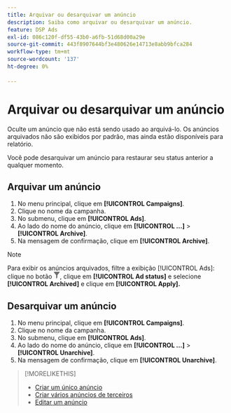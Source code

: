 ```yaml
---
title: Arquivar ou desarquivar um anúncio
description: Saiba como arquivar ou desarquivar um anúncio.
feature: DSP Ads
exl-id: 086c120f-df55-43b0-a6fb-51d68d00a29e
source-git-commit: 443f8907644bf3e480626e14713e8abb9bfca284
workflow-type: tm+mt
source-wordcount: '137'
ht-degree: 0%

---
```


# Arquivar ou desarquivar um anúncio

Oculte um anúncio que não está sendo usado ao arquivá-lo. Os anúncios arquivados não são exibidos por padrão, mas ainda estão disponíveis para relatório.

Você pode desarquivar um anúncio para restaurar seu status anterior a qualquer momento.

## Arquivar um anúncio

1. No menu principal, clique em **[!UICONTROL Campaigns]**.
1. Clique no nome da campanha.
1. No submenu, clique em **[!UICONTROL Ads]**.
1. Ao lado do nome do anúncio, clique em **[!UICONTROL ...]** > **[!UICONTROL Archive]**.
1. Na mensagem de confirmação, clique em **[!UICONTROL Archive]**.

>[!NOTE]
>
>Para exibir os anúncios arquivados, filtre a exibição [!UICONTROL Ads]: clique no botão ![[!UICONTROL Filter]](/help/dsp/assets/filter.png), clique em **[!UICONTROL Ad status]** e selecione **[!UICONTROL Archived]** e clique em **[!UICONTROL Apply].**

## Desarquivar um anúncio

1. No menu principal, clique em **[!UICONTROL Campaigns]**.
1. Clique no nome da campanha.
1. No submenu, clique em **[!UICONTROL Ads]**.
1. Ao lado do nome do anúncio, clique em **[!UICONTROL ...]** > **[!UICONTROL Unarchive]**.
1. Na mensagem de confirmação, clique em **[!UICONTROL Unarchive]**.

>[!MORELIKETHIS]
>
>* [Criar um único anúncio](ad-create.md)
>* [Criar vários anúncios de terceiros](ad-create-multiple.md)
>* [Editar um anúncio](ad-edit.md)
